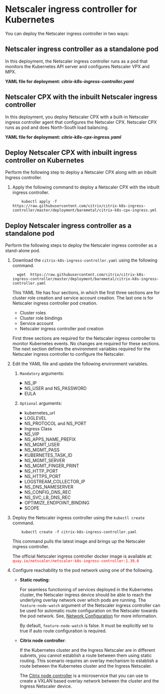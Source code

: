 # Netscaler ingress controller for Kubernetes

You can deploy the Netscaler ingress controller in two ways:

## Netscaler ingress controller as a standalone pod

In this deployment, the Netscaler ingress controller runs as a pod that monitors the Kubernetes API server and configures Netscaler VPX and MPX.

**YAML file for deployment:** ***citrix-k8s-ingress-controller.yaml***

## Netscaler CPX with the inbuilt Netscaler ingress controller

In this deployment, you deploy Netscaler CPX with a built-in Netscaler ingress controller agent that configures the Netscaler CPX. Netscaler CPX runs as pod and does North-South load balancing.

**YAML file for deployment:** ***citrix-k8s-cpx-ingress.yaml***

## Deploy Netscaler CPX with inbuilt ingress controller on Kubernetes

Perform the following step to deploy a Netscaler CPX along with an inbuilt Ingress controller.

   1. Apply the following command to deploy a Netscaler CPX with the inbuilt ingress controller.
      ```
          kubectl apply -f  https://raw.githubusercontent.com/citrix/citrix-k8s-ingress-controller/master/deployment/baremetal/citrix-k8s-cpx-ingress.yml
      ```

## Deploy Netscaler ingress controller as a standalone pod

Perform the following steps to deploy the Netscaler ingress controller as a stand-alone pod.



 1. Download the `citrix-k8s-ingress-controller.yaml` using the following command.
    ```
      wget  https://raw.githubusercontent.com/citrix/citrix-k8s-ingress-controller/master/deployment/baremetal/citrix-k8s-ingress-controller.yaml
    ```
                        
    This YAML file has four sections, in which the first three sections are for cluster role creation and service account creation. The
    last one is for Netscaler ingress controller pod creation.

    * Cluster roles
    * Cluster role bindings
    * Service account
    * Netscaler ingress controller pod creation
   
    First three sections are required for the Netscaler ingress controller to monitor Kubernetes events. No changes are required for these sections. The next section defines the environment variables required for the Netscaler ingress controller to configure the Netscaler.

 2. Edit the YAML file and update the following environment variables.

    1. `Mandatory` arguments:
       <details>
       <summary>NS_IP</summary>

         This variable is a must for the Netscaler ingress controller to configure the Netscaler appliance. Provide,
         ```
            NSIP for standalone Netscaler
            SNIP for HA (Management access has to be enabled) 
            CLIP for Cluster
         
         ```
       </details>
       <details>
       <summary>NS_USER and NS_PASSWORD</summary>

         This variable is for authenticating with Netscaler if it has non-default user name and password. You can directly pass user name and password or use Kubernetes secrets.
         For configuring a non-default Netscaler user name and password, see [Create a system user account for the Netscaler ingress controller in Netscaler](https://github.com/netscaler/netscaler-k8s-ingress-controller/blob/master/docs/deploy/deploy-cic-yaml.md#create-system-user-account-for-citrix-ingress-controller-in-citrix-adc).

         Given YAML uses Kubernetes secrets. The following steps help to create secrets to be used in YAML.

         Create secrets on Kubernetes for NS_USER and NS_PASSWORD
         Kubernetes secrets can be created by using the `kubectl create secret` command.  

                 kubectl create secret  generic nslogin --from-literal=username=<username> --from-literal=password=<password>

         >**Note:** If you are using a different secret name rather than `nslogin`, you have to update the `name` field in the YAML file.

       </details>
       <details>
       <summary>EULA</summary>

          This variable is for the end user license agreement (EULA) which has to be set as `YES` for the Netscaler ingress controller to up and run.

       </details>
    2. `Optional` arguments:

       <details>
       <summary>kubernetes_url</summary>

          This variable is an optional field for the Netscaler ingress controller to register for events. If you do not specify it explicitly, the Netscaler ingress controller uses the internal Kubernetes API server IP address.
   
       </details>
       <details>
       <summary>LOGLEVEL</summary>

         This variable is used for controlling the logs generated from the Netscaler ingress controller. Following options are available. By default the log level is DEBUG.
         * CRITICAL 
         * ERROR
         * WARNING
         * INFO
         * DEBUG
       </details>
       <details>

       <summary>NS_PROTOCOL and NS_PORT</summary>
                                
         These environment variables define the protocol and port used by the Netscaler ingress controller to communicate with the Netscaler.

         By default NS_PROTOCOL is HTTPS and NS_PORT is 443.
       </details>
       <details>
       <summary>Ingress Class</summary>

         [Ingress class](../../docs/configure/ingress-classes.md) is used when multiple Ingress load balancers are used to load balance different ingress resources.

         The Netscaler ingress controller configures Netscaler only with the ingress classes listed under --ingress-classes

                     args:
                          - --ingress-classes
                                Citrix

         Ingress resources should have the same class mentioned:

                    annotations:
                          kubernetes.io/ingress.class: "Citrix"
       </details>
       <details>

       <summary>NS_VIP</summary>

       Netscaler ingress controller uses the IP provided in this environment variable to configure a virtual IP address in the Tier-1 ADC which would receive the application traffic from the external world.

       This variable is useful in the case where all Ingresses run in the Virtual IP address. This variable takes precedence over the [frontend-ip](../../docs/configure/annotations.md) annotation.

       **Usage:**

       ```
       - name: "NS_VIP"
         value: "<Virtual IP address of Netscaler>"
       ```

       </details>
       <details>

       <summary>NS_APPS_NAME_PREFIX</summary>

       The Netscaler ingress controller uses the provided prefix to form the application entity name in the Netscaler. This variable is useful in scenarios where a Netscaler load balances applications from different clusters. Prefix allows you to segregate the Kubernetes cluster configuration.

       By default, the Netscaler ingress controller adds **k8s** as a prefix to the Netscaler entities such as, content switching (CS) virtual server, load balancing (LB) virtual server and so on. You can now customize the prefix using the `NS_APPS_NAME_PREFIX` environment variable in the Netscaler ingress controller deployment YAML file. You can use alphanumeric characters for the prefix and the prefix length should not exceed eight characters.
       **Usage:**

       ```
       - name: "NS_APPS_NAME_PREFIX"
         value: "<Name of your choice>"
       ```
       </details>
       <details>
       
       <summary>NS_MGMT_USER</summary>

        This is a Netscaler CPX specific environment variable that allows you to register the Netscaler CPX instances, installed on a Docker host, to Citrix ADM if Citrix ADM does not have default credentials. This environment variable is supported from Netscaler CPX 13.0 and later releases.

       </details>
       <details>
        
       <summary>NS_MGMT_PASS</summary>

        This is a Netscaler CPX specific environment variable that allows you to register the Netscaler CPX instances, installed on a Docker host, to Citrix ADM if Citrix ADM does not have default credentials. This environment variable is supported from Netscaler CPX 13.0 and later releases.

       </details>
        
       <details>
        
       <summary>KUBERNETES_TASK_ID</summary>

        This environment variable is used for disabling the in-built ingress controller. The value of this variable must always be “”(null string). This environment variable is deprecated now.
          
        </details>
      
       <details>
        
       <summary>NS_MGMT_SERVER</summary>

        Specifies the Citrix ADM server or the agent IP address that manages the Netscaler CPX.
        
       </details>
       <details>
        
       <summary>NS_MGMT_FINGER_PRINT</summary>

        Specifies the fingerprint of the Citrix ADM server or the agent IP address that manages Netscaler CPX.
       </details>
        
       <details>
       <summary>NS_HTTP_PORT</summary>

        Specifies the port on which the HTTP service is available in Netscaler CPX. It is used by Citrix ADM to trigger NITRO calls to Netscaler CPX.
       </details>
       <details>
       <summary>NS_HTTPS_PORT</summary>

        Specify the port on which HTTPS service is available in Netscaler CPX. It is used by Citrix ADM to trigger NITRO calls to Netscaler CPX.
       </details>
       <details>
       <summary>LOGSTREAM_COLLECTOR_IP</summary>

        Specifies the Citrix ADM IP address for collecting analytics.
       </details>
       <details>
       <summary>NS_DNS_NAMESERVER</summary>
        Enables adding DNS nameservers on Netscaler VPX.
       </details>

       <details>
       <summary>NS_CONFIG_DNS_REC</summary>
        Enables adding DNS records on Netscaler for Ingress resources. This variable is configured at the boot time and cannot be changed at runtime. Possible values are true or false. The default value is `false` and you need to set it as `true` to enable the DNS server configuration.
       </details>
       
       <details>
       <summary>NS_SVC_LB_DNS_REC</summary>
        Enables adding DNS records on Netscaler for services of type LoadBalancer. Possible values are true or false. This variable is configured at the boot time and cannot be changed at runtime. The default value is `false` and you need to set it as `true` to enable the DNS server configuration.
       </details>
      
       <details>
       <summary> OPTIMIZE_ENDPOINT_BINDING</summary>
      
       Enables or disables binding of back-end endpoints to a service group in a single API call. This variable is recommended when there are a large number of endpoints (pods) per application. Acceptable values are `True` and `False`. This environment variable is applicable only for Netscaler release 13.0–45.7 and higher versions.
       </details>

       <details>
       <summary> SCOPE</summary>
        Enables configuring the scope of Netscaler ingress controller as `Role` or `ClusterRole` binding.
        You can set the value of the `SCOPE` environment variable as `local` or `cluster`. When you set this variable as `local`, Netscaler ingress controller is deployed with `Role` binding that has limited privileges. You can use this option when you want to deploy Netscaler ingress controller with minimal privileges for a particular namespace with `Role` binding. By default, the value of `SCOPE` is set as `cluster` and Netscaler ingress controller is deployed with the `ClusterRole` binding.
       </details>

1. Deploy the Netscaler ingress controller using the `kubectl create` command.
        
           kubectl create -f citrix-k8s-ingress-controller.yaml

    This command pulls the latest image and brings up the Netscaler ingress controller.
                

    The official Netscaler ingress controller docker image is available at: <span style="color:red"> `quay.io/netscaler/netscaler-k8s-ingress-controller:1.39.6` </span>


2. Configure reachability to the pod network using one of the following.

    - **Static routing**:

      For seamless functioning of services deployed in the Kubernetes cluster, the Netscaler ingress device should be able to reach the underlying overlay network over which pods are running. The
    `feature-node-watch` argument of the Netscaler ingress controller can be used for automatic route configuration on the Netscaler towards the pod network.
    See, [Network Configuration](../../docs/network/staticrouting.md) for more information. 

      By default, `feature-node-watch` is false. It must be explicitly set to true if auto route configuration is required.

    - **Citrix node controller**:

      If the Kubernetes cluster and the Ingress Netscaler are in different subnets, you cannot establish a route between them using static routing. This scenario requires an overlay mechanism to establish a route between the Kubernetes cluster and the Ingress Netscaler.  

      The [Citrix node controller](https://github.com/citrix/citrix-k8s-node-controller) is a microservice that you can use to create a VXLAN based overlay network between the cluster and the Ingress Netscaler device.
